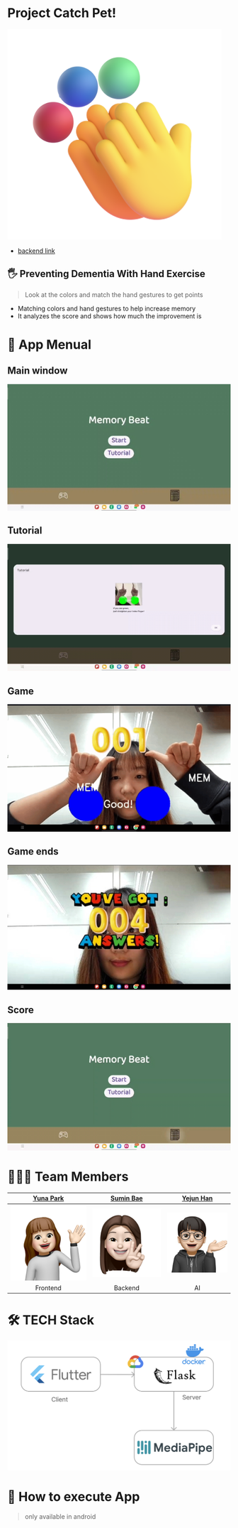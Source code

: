 # Project Catch Pet!

![Memory Beat](image/icon.jpg)

- [backend link](https://github.com/GDSC-MemoryBeat/Memory-BE)

## 🖐️ Preventing Dementia With Hand Exercise

> Look at the colors and match the hand gestures to get points

- Matching colors and hand gestures to help increase memory
- It analyzes the score and shows how much the improvement is
  
# 📃 App Menual
## Main window
![main](image/mainstart.jpg)
## Tutorial
![Tutorial](image/tutorialing.gif)
## Game
![Game](image/gaming.gif)
## Game ends
![Game ends](image/result.jpg)
## Score
![Score](image/scoring.gif)


# 👨‍👦‍👦 Team Members

|              [Yuna Park](https://github.com/realyuna)              |            [Sumin Bae](https://github.com/Choi-JY1107)             |            [Yejun Han](https://github.com/DancingGamza)            |
|:------------------------------------------------------------:|:------------------------------------------------------------:|:------------------------------------------------------------:|
| ![박유나](image/yu.png) | ![배수민](image/soo.png) | ![한예준](image/ye.png) |
|                       Frontend                    |                      Backend                     |                              AI                              |


# 🛠️  TECH Stack


![tech_stack](image/tech_stack.png)





# 📱 How to execute App
>only available in android
